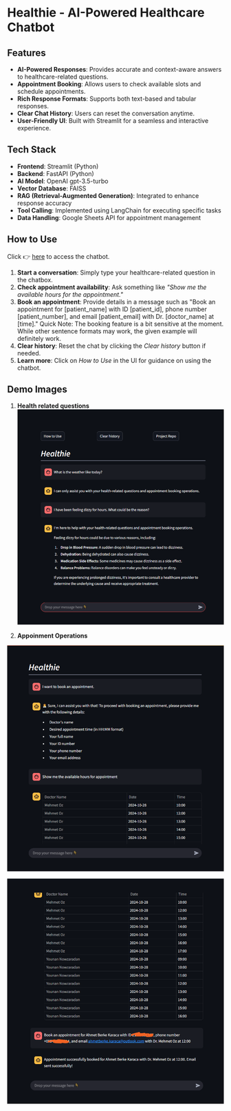 # Healthie - AI-Powered Healthcare Chatbot

## Features
- **AI-Powered Responses**: Provides accurate and context-aware answers to healthcare-related questions.
- **Appointment Booking**: Allows users to check available slots and schedule appointments.
- **Rich Response Formats**: Supports both text-based and tabular responses.
- **Clear Chat History**: Users can reset the conversation anytime.
- **User-Friendly UI**: Built with Streamlit for a seamless and interactive experience.

## Tech Stack
- **Frontend**: Streamlit (Python)
- **Backend**: FastAPI (Python)
- **AI Model**: OpenAI gpt-3.5-turbo
- **Vector Database**: FAISS
- **RAG (Retrieval-Augmented Generation)**: Integrated to enhance response accuracy
- **Tool Calling**: Implemented using LangChain for executing specific tasks
- **Data Handling**: Google Sheets API for appointment management

## How to Use
Click 👉 [here](https://healthie-frontend.streamlit.app/) to access the chatbot.
1. **Start a conversation**: Simply type your healthcare-related question in the chatbox.
2. **Check appointment availability**: Ask something like _"Show me the available hours for the appointment."_
3. **Book an appointment**: Provide details in a message such as "Book an appointment for [patient_name] with ID [patient_id], phone number [patient_number], and email [patient_email] with Dr. [doctor_name] at [time]."
Quick Note: The booking feature is a bit sensitive at the moment. While other sentence formats may work, the given example will definitely work.
4. **Clear history**: Reset the chat by clicking the _Clear history_ button if needed.
5. **Learn more**: Click on _How to Use_ in the UI for guidance on using the chatbot.

## Demo Images

1. **Health related questions** 
![Health questions](images/healthie_demo1.png)

2. **Appoinment Operations**

![Appointment1](images/healthie_demo2.png)

![Appointment2](images/healthie_demo3.png)
